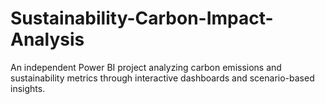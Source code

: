 # Sustainability-Carbon-Impact-Analysis
An independent Power BI project analyzing carbon emissions and sustainability metrics through interactive dashboards and scenario-based insights.
